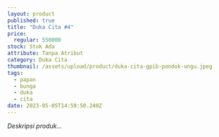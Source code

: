 ```yaml
---
layout: product
published: true
title: "Duka Cita #4"
price:
  regular: 550000
stock: Stok Ada
attribute: Tanpa Atribut
category: Duka Cita
thumbnail: /assets/upload/product/duka-cita-gpib-pondok-ungu.jpeg
tags:
  - papan
  - bunga
  - duka
  - cita
date: 2023-05-05T14:59:50.240Z
---
```

*Deskripsi produk...*